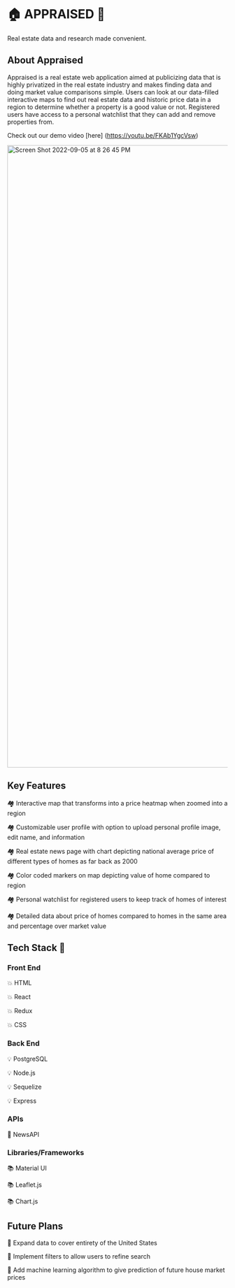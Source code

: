 # 🏠 APPRAISED 🏢
  <p>Real estate data and research made convenient.</p>
  
## About Appraised
<p>
Appraised is a real estate web application aimed at publicizing data that is highly privatized in the real estate industry and makes finding data and doing market value comparisons simple. Users can look at our data-filled interactive maps to find out real estate data and historic price data in a region to determine whether a property is a good value or not. Registered users have access to a personal watchlist that they can add and remove properties from. 

Check out our demo video [here] (https://youtu.be/FKAb1YgcVsw)

</p>

<img width="1424" alt="Screen Shot 2022-09-05 at 8 26 45 PM" src="https://user-images.githubusercontent.com/101467356/188523489-f98f9fec-4e10-4939-9535-dec49d4b1d7c.png">

## Key Features
<p>🏘 Interactive map that transforms into a price heatmap when zoomed into a region</p>
<p>🏘 Customizable user profile with option to upload personal profile image, edit name, and information</p>
<p>🏘 Real estate news page with chart depicting national average price of different types of homes as far back as 2000</p>
<p>🏘 Color coded markers on map depicting value of home compared to region</p>
<p>🏘 Personal watchlist for registered users to keep track of homes of interest</p>
<p>🏘 Detailed data about price of homes compared to homes in the same area and percentage over market value</p>

## Tech Stack 🤖 
### Front End 
<p>💥 HTML</p>
<p>💥 React</p> 
<p>💥 Redux</p>
<p>💥 CSS</p>

### Back End
<p>💡 PostgreSQL</p>
<p>💡 Node.js</p>
<p>💡 Sequelize</p>
<p>💡 Express</p>

### APIs
<p>🔌 NewsAPI</p>

### Libraries/Frameworks
<p>📚 Material UI</p>
<p>📚 Leaflet.js</p>
<p>📚 Chart.js</p>

## Future Plans
<p>🔮 Expand data to cover entirety of the United States</p>
<p>🔮 Implement filters to allow users to refine search</p>
<p>🔮 Add machine learning algorithm to give prediction of future house market prices</p>
